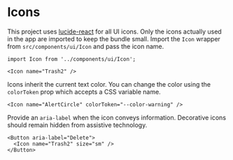 # Icons

This project uses [lucide-react](https://github.com/lucide-icons/lucide) for all UI icons. Only the icons actually used in the app are imported to keep the bundle small.
Import the `Icon` wrapper from `src/components/ui/Icon` and pass the icon name.

```tsx
import Icon from '../components/ui/Icon';

<Icon name="Trash2" />
```

Icons inherit the current text color. You can change the color using the `colorToken` prop which accepts a CSS variable name.

```tsx
<Icon name="AlertCircle" colorToken="--color-warning" />
```

Provide an `aria-label` when the icon conveys information. Decorative icons should remain hidden from assistive technology.

```tsx
<Button aria-label="Delete">
  <Icon name="Trash2" size="sm" />
</Button>
```

